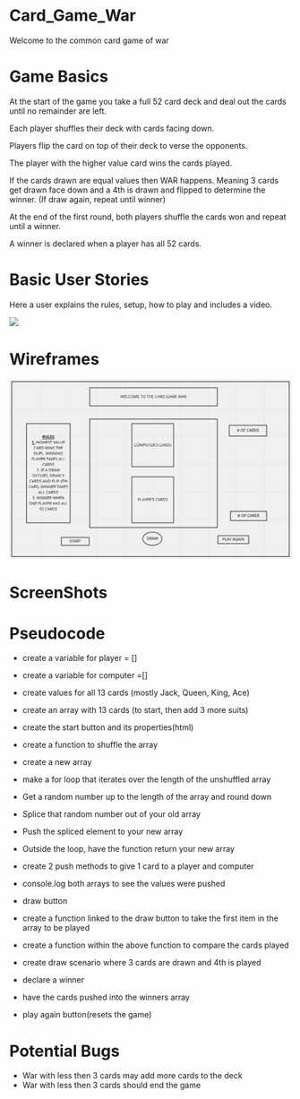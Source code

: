 # Card_Game_War
Welcome to the common card game of war

# Game Basics
At the start of the game you take a full 52 card deck and deal out the cards until no remainder are left.

Each player shuffles their deck with cards facing down.

Players flip the card on top of their deck to verse the opponents.

The player with the higher value card wins the cards played.

If the cards drawn are equal values then WAR happens. Meaning 3 cards get drawn face down and a 4th is drawn and flipped to determine the winner. (If draw again, repeat until winner)

At the end of the first round, both players shuffle the cards won and repeat until a winner.

A winner is declared when a player has all 52 cards.

# Basic User Stories
Here a user explains the rules, setup, how to play and includes a video.

![](https://playingcarddecks.com/blogs/how-to-play/war-game-rules)


# Wireframes
![](https://github.com/Jmajane/Card_Game_War/blob/main/Screen%20Shot%202022-04-06%20at%2011.00.09%20AM.png?raw=true)

# ScreenShots



# Pseudocode
- create a variable for player = []
- create a variable for computer =[]

- create values for all 13 cards (mostly Jack, Queen, King, Ace)

- create an array with 13 cards (to start, then add 3 more suits)

- create the start button and its properties(html) 

- create a function to shuffle the array

- create a new array
- make a for loop that iterates over the length of the unshuffled array
- Get a random number up to the length of the array and round down
- Splice that random number out of your old array
- Push the spliced element to your new array
- Outside the loop, have the function return your new array

- create 2 push methods to give 1 card to a player and computer

- console.log both arrays to see the values were pushed

- draw button

- create a function linked to the draw button to take the first item
in the array to be played

- create a function within the above function to compare the cards played
- create draw scenario where 3 cards are drawn and 4th is played
- declare a winner
- have the cards pushed into the winners array

- play again button(resets the game)

# Potential Bugs
- War with less then 3 cards may add more cards to the deck
- War with less then 3 cards should end the game